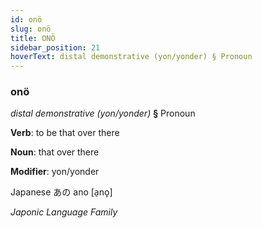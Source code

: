 ```yaml
---
id: onö
slug: onö
title: ONÖ
sidebar_position: 21
hoverText: distal demonstrative (yon/yonder) § Pronoun
---
```


### onö

*distal demonstrative (yon/yonder)* **§** Pronoun

**Verb**: to be that over there

**Noun**: that over there

**Modifier**: yon/yonder

Japanese あの ano [a̠no̞]

*Japonic Language Family*